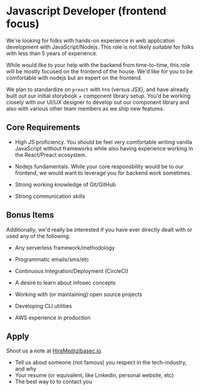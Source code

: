 # Javascript Developer (frontend focus)

We're looking for folks with hands-on experience in web application development with JavaScript/Nodejs. This role is not likely suitable for folks with less than 5 years of experience.

While would like to your help with the backend from time-to-time, this role will be mostly focused on the frontend of the house. We'd like for you to be comfortable with nodejs but an expert on the frontend.

We plan to standardize on `preact` with `htm` (versus JSX), and have already built out our initial storybook + component library setup. You'd be working closely with our UI/UX designer to develop out our component library and also with various other team members as we ship new features.

## Core Requirements

* High JS proficiency. You should be feel very comfortable writing vanilla JavaScript without frameworks while also having experience working in the React/Preact ecosystem. 

* Nodejs fundamentals. While your core responsbility would be to our frontend, we would want to leverage you for backend work sometimes.

* Strong working knowledge of Git/GitHub

* Strong communication skills

## Bonus Items

Additionally, we'd really be interested if you have ever directly dealt with or used any of the following.

* Any serverless framework/methodology

* Programmatic emails/sms/etc

* Continuous Integration/Deployment (CircleCI)

* A desire to learn about infosec concepts

* Working with (or maintaining) open source projects

* Developing CLI utilities

* AWS experience in production

## Apply

Shoot us a note at HireMe@zibasec.io.

* Tell us about someone (not famous) you respect in the tech-industry, and why
* Your resume (or equivalent, like Linkedin, personal website, etc)
* The best way to to contact you
 
